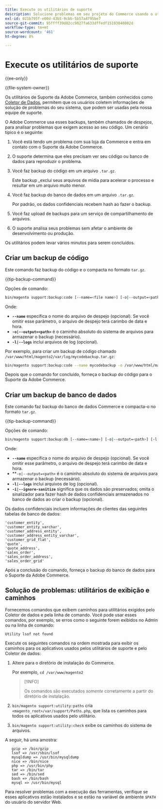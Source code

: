 ```yaml
---
title: Execute os utilitários de suporte
description: Solucione problemas em seu projeto do Commerce usando o utilitário de suporte integrado.
exl-id: 021b795f-e00d-43b5-9cbb-5b57a4795be7
source-git-commit: 95ffff39d82cc9027fa633dffedf15193040802d
workflow-type: tm+mt
source-wordcount: '461'
ht-degree: 0%

---
```


# Execute os utilitários de suporte

{{ee-only}}

{{file-system-owner}}

Os utilitários de Suporte da Adobe Commerce, também conhecidos como [Coletor de Dados](https://docs.magento.com/user-guide/system/support-data-collector.html), permitem que os usuários coletem informações de solução de problemas do seu sistema, que podem ser usadas pela nossa equipe de suporte.

O Adobe Commerce usa esses backups, também chamados de _despejos_, para analisar problemas que exigem acesso ao seu código. Um cenário típico é o seguinte:

1. Você está tendo um problema com sua loja da Commerce e entra em contato com o Suporte da Adobe Commerce.
1. O suporte determina que eles precisam ver seu código ou banco de dados para reproduzir o problema.
1. Você faz backup do código em um arquivo `.tar.gz`.

   Este backup _exclui seus arquivos de mídia para acelerar o processo e resultar em um arquivo muito menor.

1. Você faz backup do banco de dados em um arquivo `.tar.gz`.

   Por padrão, os dados confidenciais recebem hash ao fazer o backup.

1. Você faz upload de backups para um serviço de compartilhamento de arquivos.
1. O suporte analisa seus problemas sem afetar o ambiente de desenvolvimento ou produção.

Os utilitários podem levar vários minutos para serem concluídos.

## Criar um backup de código

Este comando faz backup do código e o compacta no formato `tar.gz`.

{{tip-backup-command}}

Opções de comando:

```bash
bin/magento support:backup:code [--name=<file name>] [-o|--output=<path>] [-l|--logs]
```

Onde:

- **`--name`** especifica o nome do arquivo de despejo (opcional). Se você omitir esse parâmetro, o arquivo de despejo terá carimbo de data e hora.
- **`-o|--output=<path>`** é o caminho absoluto do sistema de arquivos para armazenar o backup (necessário).
- **`-l|--logs`** inclui arquivos de log (opcional).

Por exemplo, para criar um backup de código chamado `/var/www/html/magento2/var/log/mycodebackup.tar.gz`:

```bash
bin/magento support:backup:code --name mycodebackup -o /var/www/html/magento2/var/log
```

Depois que o comando for concluído, forneça o backup do código para o Suporte da Adobe Commerce.

## Criar um backup de banco de dados

Este comando faz backup do banco de dados Commerce e compacta-o no formato `tar.gz`.

{{tip-backup-command}}

Opções de comando:

```bash
bin/magento support:backup:db [--name=<name>] [-o|--output=<path>] [-l|--logs] [-i|--ignore-sanitize]
```

Onde:

- **`--name`** especifica o nome do arquivo de despejo (opcional). Se você omitir esse parâmetro, o arquivo de despejo terá carimbo de data e hora.
- **`-o|--output=<path>` é o caminho absoluto do sistema de arquivos para armazenar o backup (necessário).
- **`-l|--logs`** inclui arquivos de log (opcional).
- **`-i|--ignore-sanitize`** significa que os dados são preservados; omita o sinalizador para fazer hash de dados confidenciais armazenados no banco de dados ao criar o backup (opcional).

Os dados confidenciais incluem informações de clientes das seguintes tabelas de banco de dados:

```terminal
'customer_entity',
'customer_entity_varchar',
'customer_address_entity',
'customer_address_entity_varchar',
'customer_grid_flat',
'quote',
'quote_address',
'sales_order',
'sales_order_address',
'sales_order_grid'
```

Após a conclusão do comando, forneça o backup do banco de dados para o Suporte da Adobe Commerce.

## Solução de problemas: utilitários de exibição e caminhos

Fornecemos comandos que exibem caminhos para utilitários exigidos pelo Coletor de dados e pela linha de comando. Você pode usar esses comandos, por exemplo, se erros como o seguinte forem exibidos no Admin ou na linha de comando:

```terminal
Utility lsof not found
```

Execute os seguintes comandos na ordem mostrada para exibir os caminhos para os aplicativos usados pelos utilitários de suporte e pelo Coletor de dados:

1. Altere para o diretório de instalação do Commerce.

   Por exemplo, `cd /var/www/magento2`

   >[!INFO]
   >
   >Os comandos são executados _somente_ corretamente a partir do diretório de instalação.

1. `bin/magento support:utility:paths` cria `<magento_root>/var/support/Paths.php`, que lista os caminhos para todos os aplicativos usados pelo utilitário.
1. `bin/magento support:utility:check` exibe os caminhos do sistema de arquivos.

A seguir, há uma amostra:

```terminal
   gzip => /bin/gzip
   lsof => /usr/sbin/lsof
   mysqldump => /usr/bin/mysqldump
   nice => /bin/nice
   php => /usr/bin/php
   tar => /bin/tar
   sed => /bin/sed
   bash => /bin/bash
   mysql => /usr/bin/mysql
```

Para resolver problemas com a execução das ferramentas, verifique se esses aplicativos estão instalados e se estão na variável de ambiente `$PATH` do usuário do servidor Web.
